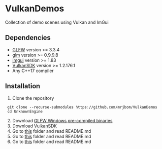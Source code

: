 # VulkanDemos
Collection of demo scenes using Vulkan and ImGui

## Dependencies
* [GLFW](https://github.com/glfw/glfw/) version >= 3.3.4
* [glm](https://github.com/g-truc/glm/) version >= 0.9.9.8
* [imgui](https://github.com/ocornut/imgui/) version >= 1.83
* [VulkanSDK](https://www.lunarg.com/vulkan-sdk/) version >= 1.2.176.1
* Any C++17 compiler

## Installation
1. Clone the repository
```
 git clone --recurse-submodules https://github.com/mrjbom/VulkanDemos
 cd UnknownEngine
```
2. Download [GLFW Windows pre-compiled binaries](https://www.glfw.org/download.html#windows-pre-compiled-binaries)
3. Download [VulkanSDK](https://www.lunarg.com/vulkan-sdk/)
4. Go to [this](third-party/glfw-libs) folder and read README.md
5. Go to [this](third-party/vulkansdk-include) folder and read README.md
6. Go to [this](third-party/vulkansdk-libs) folder and read README.md
